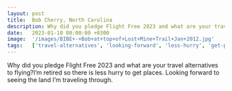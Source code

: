 ```yaml
---
layout: post
title:  Bob Cherry, North Carolina
description: Why did you pledge Flight Free 2023 and what are your travel alternatives to flying?I’m retired so there is less hurry to get places. Looking forward ...
date:   2023-01-10 00:00:00 +0300
image:  '/images/BIBE+-+Bob+at+top+of+Lost+Mine+Trail+Jan+2012.jpg'
tags:   ['travel-alternatives', 'looking-forward', 'less-hurry', 'get-places', '', '', 'traveling', 'seeing']
---
```

Why did you pledge Flight Free 2023 and what are your travel alternatives to flying?I’m retired so there is less hurry to get places. Looking forward to seeing the land I’m traveling through.

